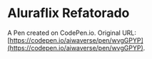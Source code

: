 # Aluraflix Refatorado

A Pen created on CodePen.io. Original URL: [https://codepen.io/aiwaverse/pen/wvgGPYP](https://codepen.io/aiwaverse/pen/wvgGPYP).


